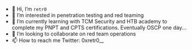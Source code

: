 - 👋 Hi, I’m `retr0`
- 👀 I’m interested in penetration testing and red teaming
- 🌱 I’m currently learning with TCM Security and HTB academy to complete my PNPT and CPTS certifications. Eventually OSCP one day...
- 💞️ I’m looking to collaborate on red team operations
- 📫 How to reach me Twitter: 0xretr0__ 

<!---
DON-1ntell0/DON-1ntell0 is a ✨ special ✨ repository because its `README.md` (this file) appears on your GitHub profile.
You can click the Preview link to take a look at your changes.
--->
